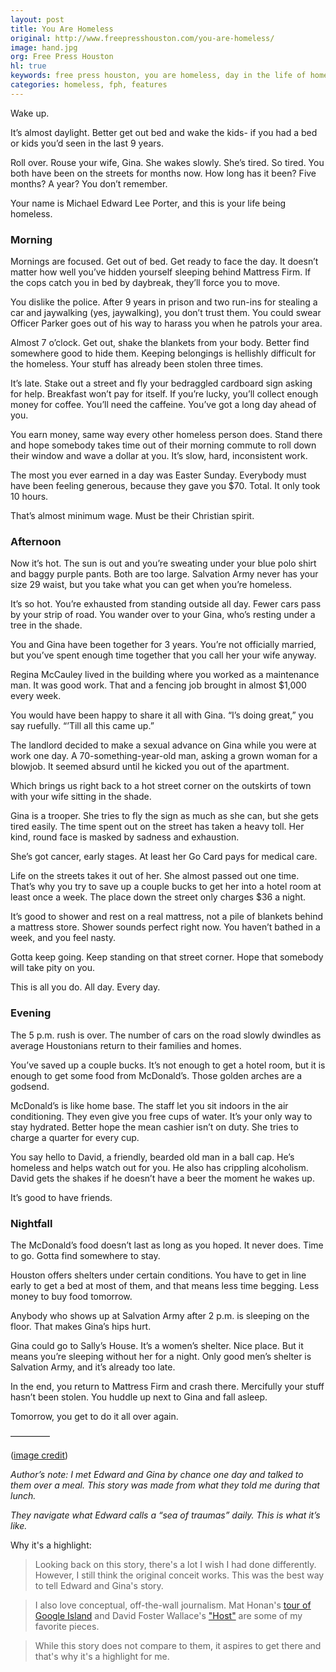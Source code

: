 ```yaml
---
layout: post
title: You Are Homeless
original: http://www.freepresshouston.com/you-are-homeless/
image: hand.jpg
org: Free Press Houston
hl: true
keywords: free press houston, you are homeless, day in the life of homeless man, second-person narrative
categories: homeless, fph, features
---
```


Wake up.

<!--break-->

It’s almost daylight. Better get out bed and wake the kids- if you had a bed or kids you’d seen in the last 9 years.

Roll over. Rouse your wife, Gina. She wakes slowly. She’s tired. So tired. You both have been on the streets for months now. How long has it been? Five months? A year? You don’t remember.

Your name is Michael Edward Lee Porter, and this is your life being homeless.

### Morning

Mornings are focused. Get out of bed. Get ready to face the day. It doesn’t matter how well you’ve hidden yourself sleeping behind Mattress Firm. If the cops catch you in bed by daybreak, they’ll force you to move.

You dislike the police. After 9 years in prison and two run-ins for stealing a car and jaywalking (yes, jaywalking), you don’t trust them. You could swear Officer Parker goes out of his way to harass you when he patrols your area.

Almost 7 o’clock. Get out, shake the blankets from your body. Better find somewhere good to hide them. Keeping belongings is hellishly difficult for the homeless. Your stuff has already been stolen three times.

It’s late. Stake out a street and fly your bedraggled cardboard sign asking for help. Breakfast won’t pay for itself. If you’re lucky, you’ll collect enough money for coffee. You’ll need the caffeine. You’ve got a long day ahead of you.

You earn money, same way every other homeless person does. Stand there and hope somebody takes time out of their morning commute to roll down their window and wave a dollar at you. It’s slow, hard, inconsistent work.

The most you ever earned in a day was Easter Sunday. Everybody must have been feeling generous, because they gave you $70. Total. It only took 10 hours.

That’s almost minimum wage. Must be their Christian spirit.

### Afternoon

Now it’s hot. The sun is out and you’re sweating under your blue polo shirt and baggy purple pants. Both are too large. Salvation Army never has your size 29 waist, but you take what you can get when you’re homeless.

It’s so hot. You’re exhausted from standing outside all day. Fewer cars pass by your strip of road. You wander over to your Gina, who’s resting under a tree in the shade.

You and Gina have been together for 3 years. You’re not officially married, but you’ve spent enough time together that you call her your wife anyway.

Regina McCauley lived in the building where you worked as a maintenance man. It was good work. That and a fencing job brought in almost $1,000 every week.

You would have been happy to share it all with Gina. “I’s doing great,” you say ruefully. “’Till all this came up.”

The landlord decided to make a sexual advance on Gina while you were at work one day. A 70-something-year-old man, asking a grown woman for a blowjob. It seemed absurd until he kicked you out of the apartment.

Which brings us right back to a hot street corner on the outskirts of town with your wife sitting in the shade.

Gina is a trooper. She tries to fly the sign as much as she can, but she gets tired easily. The time spent out on the street has taken a heavy toll. Her kind, round face is masked by sadness and exhaustion.

She’s got cancer, early stages. At least her Go Card pays for medical care.

Life on the streets takes it out of her. She almost passed out one time. That’s why you try to save up a couple bucks to get her into a hotel room at least once a week. The place down the street only charges $36 a night.

It’s good to shower and rest on a real mattress, not a pile of blankets behind a mattress store. Shower sounds perfect right now. You haven’t bathed in a week, and you feel nasty.

Gotta keep going. Keep standing on that street corner. Hope that somebody will take pity on you.

This is all you do. All day. Every day.

### Evening

The 5 p.m. rush is over. The number of cars on the road slowly dwindles as average Houstonians return to their families and homes.

You’ve saved up a couple bucks. It’s not enough to get a hotel room, but it is enough to get some food from McDonald’s. Those golden arches are a godsend.

McDonald’s is like home base. The staff let you sit indoors in the air conditioning. They even give you free cups of water. It’s your only way to stay hydrated. Better hope the mean cashier isn’t on duty. She tries to charge a quarter for every cup.

You say hello to David, a friendly, bearded old man in a ball cap. He’s homeless and helps watch out for you. He also has crippling alcoholism. David gets the shakes if he doesn’t have a beer the moment he wakes up.

It’s good to have friends.

### Nightfall

The McDonald’s food doesn’t last as long as you hoped. It never does. Time to go. Gotta find somewhere to stay.

Houston offers shelters under certain conditions. You have to get in line early to get a bed at most of them, and that means less time begging. Less money to buy food tomorrow.

Anybody who shows up at Salvation Army after 2 p.m. is sleeping on the floor. That makes Gina’s hips hurt.

Gina could go to Sally’s House. It’s a women’s shelter. Nice place. But it means you’re sleeping without her for a night. Only good men’s shelter is Salvation Army, and it’s already too late.

In the end, you return to Mattress Firm and crash there. Mercifully your stuff hasn’t been stolen. You huddle up next to Gina and fall asleep.

Tomorrow, you get to do it all over again.

————–

([image credit](http://commons.wikimedia.org/wiki/File:The_Hand_(3950973346).jpg))

*Author’s note: I met Edward and Gina by chance one day and talked to them over a meal. This story was made from what they told me during that lunch.*

*They navigate what Edward calls a “sea of traumas” daily. This is what it’s like.*

Why it's a highlight: 

> Looking back on this story, there's a lot I wish I had done differently. However, I still think the original conceit works. This was the best way to tell Edward and Gina's story. 

> I also love conceptual, off-the-wall journalism. Mat Honan's [tour of Google Island](http://www.wired.com/2013/05/on-google-island/) and David Foster Wallace's ["Host"](http://www.theatlantic.com/magazine/archive/2005/04/host/303812/) are some of my favorite pieces. 

> While this story does not compare to them, it aspires to get there and that's why it's a highlight for me. 